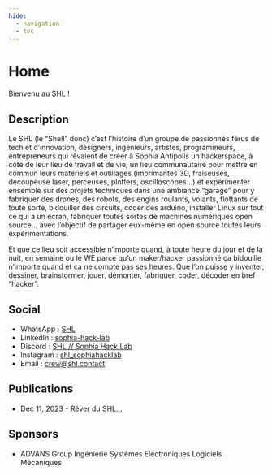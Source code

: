 ```yaml
---
hide:
  - navigation
  - toc
---
```


# Home

Bienvenu au SHL !

## Description

Le SHL (le “Shell” donc) c’est l’histoire d’un groupe de passionnés férus de tech et d’innovation, designers, ingénieurs, artistes, programmeurs, entrepreneurs qui rêvaient de créer à Sophia Antipolis un hackerspace, à côté de leur lieu de travail et de vie, un lieu communautaire pour mettre en commun leurs matériels et outillages (imprimantes 3D, fraiseuses, découpeuse laser, perceuses, plotters, oscilloscopes…) et expérimenter ensemble sur des projets techniques dans une ambiance “garage” pour y fabriquer des drones, des robots, des engins roulants, volants, flottants de toute sorte, bidouiller des circuits, coder des arduino, installer Linux sur tout ce qui a un écran, fabriquer toutes sortes de machines numériques open source… avec l’objectif de partager eux-même en open source toutes leurs expérimentations.

Et que ce lieu soit accessible n’importe quand, à toute heure du jour et de la nuit, en semaine ou le WE parce qu’un maker/hacker passionné ça bidouille n’importe quand et ça ne compte pas ses heures. Que l’on puisse y inventer, dessiner, brainstormer, jouer, démonter, fabriquer, coder, décoder en bref “hacker”.

## Social

- WhatsApp : [SHL](https://api.whatsapp.com/send?phone=33685926988)
- LinkedIn : [sophia-hack-lab](https://www.linkedin.com/company/sophia-hack-lab/)
- Discord : [SHL // Sophia Hack Lab](https://discord.gg/Bp2c8NaQMN)
- Instagram : [shl_sophiahacklab](https://instagram.com/shl_sophiahacklab)
- Email : [crew@shl.contact](mailto:crew@shl.contact)

## Publications

- Dec 11, 2023 - [Rêver du SHL…](https://medium.com/@sw_698/r%C3%AAver-du-shl-6bdc0a58828e)

## Sponsors

- ADVANS Group Ingénierie Systèmes Electroniques Logiciels Mécaniques
